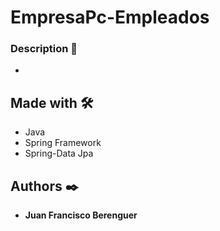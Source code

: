 # EmpresaPc-Empleados

### Description 🔧

- 

## Made with 🛠️

* Java
* Spring Framework
* Spring-Data Jpa


## Authors ✒️

* **Juan Francisco Berenguer**
